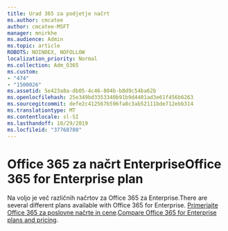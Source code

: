 ```yaml
---
title: Urad 365 za podjetje načrt
ms.author: cmcatee
author: cmcatee-MSFT
manager: mnirkhe
ms.audience: Admin
ms.topic: article
ROBOTS: NOINDEX, NOFOLLOW
localization_priority: Normal
ms.collection: Adm_O365
ms.custom:
- "474"
- "1500026"
ms.assetid: 5e423a8a-db05-4c46-804b-b8d9c54ba62b
ms.openlocfilehash: 25e349bd3353340b91b9d4401ad3e61f456b6263
ms.sourcegitcommit: defe2c412567b596fa8c3ab52111bde712ebb314
ms.translationtype: MT
ms.contentlocale: sl-SI
ms.lasthandoff: 10/29/2019
ms.locfileid: "37768780"
---
```

# <a name="office-365-for-enterprise-plan"></a><span data-ttu-id="f2f3d-102">Office 365 za načrt Enterprise</span><span class="sxs-lookup"><span data-stu-id="f2f3d-102">Office 365 for Enterprise plan</span></span>

<span data-ttu-id="f2f3d-103">Na voljo je več različnih načrtov za Office 365 za Enterprise.</span><span class="sxs-lookup"><span data-stu-id="f2f3d-103">There are several different plans available with Office 365 for Enterprise.</span></span> <span data-ttu-id="f2f3d-104">[Primerjajte Office 365 za poslovne načrte in cene](https://products.office.com/business/compare-more-office-365-for-business-plans).</span><span class="sxs-lookup"><span data-stu-id="f2f3d-104">[Compare Office 365 for Enterprise plans and pricing](https://products.office.com/business/compare-more-office-365-for-business-plans).</span></span>  